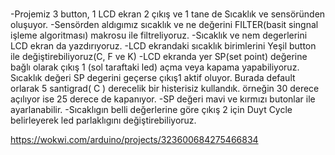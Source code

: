 # 
-Projemiz 3 button, 1 LCD ekran 2 çıkış ve 1 tane de Sıcaklık ve sensöründen oluşuyor.
-Sensörden aldıgımız sıcaklık ve ne değerini FILTER(basit singnal işleme algoritması) makrosu ile filtreliyoruz.
-Sıcaklık ve nem degerlerini LCD ekran da yazdırıyoruz.
-LCD ekrandaki sıcaklık birimlerini Yeşil button ile değiştirebiliyoruz(C, F ve K)
-LCD ekranda yer SP(set point) değerine bağlı olarak çıkış 1 (sol taraftaki led) açma veya kapama yapabiliyoruz.
 Sıcaklık değeri SP degerini geçerse çıkış1 aktif oluyor. Burada default orlarak 5 santigrad( C ) derecelik bir histerisiz kullandık. 
 örneğin 30 derece açılıyor ise 25 derece de kapanıyor.
-SP değeri mavi ve kırmızı butonlar ile ayarlanabilir.
-Sıcaklıgın belli değerlerine göre çıkış 2 için Duyt Cycle belirleyerek led parlaklıgını değiştirebiliyoruz.

https://wokwi.com/arduino/projects/323600684275466834
